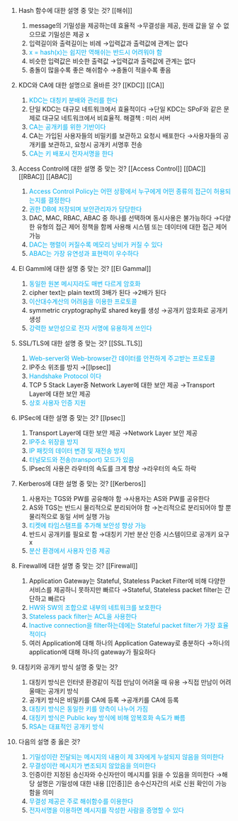 1. Hash 함수에 대한 설명 중 맞는 것? [[해쉬]]
	1. message의 기밀성을 제공하는데 효율적
	   →무결성을 제공, 원래 값을 알 수 없으므로 기밀성은 제공 x
	2. 입력길이와 출력길이는 비례
	   →입력값과 출력값에 관계는 없다
	3. <font color="#00b0f0">x = hash(x)는 쉽지만 역해쉬는 반드시 어려워야 함</font>
	4. 비슷한 입력값은 비슷한 출력값
	   →입력값과 출력값에 관계는 없다
	5. 충돌이 많을수록 좋은 해쉬함수
	   →충돌이 적을수록 좋음
	   
2. KDC와 CA에 대한 설명으로 올바른 것? [[KDC]] [[CA]]
	1. <font color="#00b0f0">KDC는 대칭키 분배와 관리를 한다</font>
	2. 단일 KDC는 대규모 네트워크에서 효율적이다
	   →단일 KDC는 SPoF와 같은 문제로 대규모 네트워크에서 비효율적. 해결책 : 미러 서버
	3. <font color="#00b0f0">CA는 공개키를 위한 기반이다</font>
	4. CA는 가입된 사용자들의 비밀키를 보관하고 요청시 배포한다
	   →사용자들의 공개키를 보관하고, 요청시 공개키 서명후 전송
	5. <font color="#00b0f0">CA는 키 배포시 전자서명을 한다</font>

3. Access Control에 대한 설명 중 맞는 것?
    [[Access Control]] [[DAC]] [[RBAC]] [[ABAC]] 
	1. <font color="#00b0f0">Access Control Policy는 어떤 상황에서 누구에게 어떤 종류의 접근이 허용되는지를 결정한다</font>
	2. <font color="#00b0f0">권한 DB에 저장되며 보안관리자가 담당한다</font>
	3. DAC, MAC, RBAC, ABAC 중 하나를 선택하며 동시사용은 불가능하다
	   →다양한 유형의 접근 제어 정책을 함께 사용해 시스템 또는 데이터에 대한 접근 제어 가능
	4. <font color="#00b0f0">DAC는 행렬이 커질수록 메모리 낭비가 커질 수 있다</font>
	5. <font color="#00b0f0">ABAC는 가장 유연성과 표현력이 우수하다</font>

4. El Gamml에 대한 설명 중 맞는 것? [[El Gammal]] 
	1. <font color="#00b0f0">동일한 원본 메시지라도 매번 다르게 암호화</font>
	2. cipher text는 plain text의 3배가 된다
	   →2배가 된다
	3. <font color="#00b0f0">이산대수계산의 어려움을 이용한 프로토콜</font>
	4. symmetric cryptography로 shared key를 생성
	   →공개키 암호화로 공개키 생성
	5. <font color="#00b0f0">강력한 보안성으로 전자 서명에 유용하게 쓰인다</font>

6. SSL/TLS에 대한 설명 중 맞는 것? [[SSL.TLS]]
	1. <font color="#00b0f0">Web-server와 Web-browser간 데이터를 안전하게 주고받는 프로토콜</font>
	2. IP주소 위조를 방지
	   →[[Ipsec]]
	3. <font color="#00b0f0">Handshake Protocol 이다</font>
	4. TCP 5 Stack Layer중 Network Layer에 대한 보안 제공
	   →Transport Layer에 대한 보안 제공
	5. <font color="#00b0f0">상호 사용자 인증 지원</font>

6. IPSec에 대한 설명 중 맞는 것? [[Ipsec]]
	1. Transport Layer에 대한 보안 제공
	   →Network Layer 보안 제공
	2. <font color="#00b0f0">IP주소 위장을 방지</font>
	3. <font color="#00b0f0">IP 패킷의 데이터 변경 및 재전송 방지</font>
	4. <font color="#00b0f0">터널모드와 전송(transport) 모드가 있음</font>
	5. IPsec의 사용은 라우터의 속도를 크게 향상
	   →라우터의 속도 하락

7. Kerberos에 대한 설명 중 맞는 것? [[Kerberos]]
	1. 사용자는 TGS와 PW를 공유해야 함
	   →사용자는 AS와 PW를 공유한다
	2. AS와 TGS는 반드시 물리적으로 분리되어야 함
	   →논리적으로 분리되어야 할 뿐 물리적으로 동일 서버 실행 가능
	3. <font color="#00b0f0">티켓에 타임스탬프를 추가해 보안성 향상 가능</font>
	4. 반드시 공개키를 필요로 함
	   →대칭키 기반 분산 인증 시스템이므로 공개키 요구 x
	5. <font color="#00b0f0">분산 환경에서 사용자 인증 제공</font>

8. Firewall에 대한 설명 중 맞는 것? [[Firewall]] 
	1. Application Gateway는 Stateful, Stateless Packet Filter에 비해 다양한 서비스를 제공하니 못하지만 빠르다
	   →Stateful, Stateless packet filter는 간단하고 빠르다
	2. <font color="#00b0f0">HW와 SW의 조합으로 내부의 네트워크를 보호한다</font>
	3. <font color="#00b0f0">Stateless pack filter는 ACL을 사용한다</font>
	4. <font color="#00b0f0">Inactive connection을 filter하는데에는 Stateful packet filter가 가장 효율적이다</font>
	5. 여러 Application에 대해 하나의 Application Gateway로 충분하다
	   →하나의 application에 대해 하나의 gateway가 필요하다

9. 대칭키와 공개키 방식 설명 중 맞는 것?
	1. 대칭키 방식은 인터넷 환경같이 직접 만남이 어려울 때 유용
	   →직접 만남이 어려울때는 공개키 방식
	2. 공개키 방식은 비밀키를 CA에 등록
	   →공개키를 CA에 등록
	3. <font color="#00b0f0">대칭키 방식은 동일한 키를 양측이 나누어 가짐</font>
	4. <font color="#00b0f0">대칭키 방식은 Public key 방식에 비해 암복호화 속도가 빠름</font>
	5. <font color="#00b0f0">RSA는 대표적인 공개키 방식</font>

10. 다음의 설명 중 옳은 것?
	1. <font color="#00b0f0">기밀성이란 전달되는 메시지의 내용이 제 3자에게 누설되지 않음을 의미한다</font>
	2. <font color="#00b0f0">무결성이란 메시지가 변조되지 않았음을 의미한다</font>
	3. 인증이란 지정된 송신자와 수신자만이 메시지를 읽을 수 있음을 의미한다
	   →해당 설명은 기밀성에 대한 내용
		   [[인증]]은 송수신자간의 서로 신원 확인이 가능함을 의미
	1. <font color="#00b0f0">무결성 제공은 주로 해쉬함수를 이용한다</font>
	2. <font color="#00b0f0">전자서명을 이용하면 메시지를 작성한 사람을 증명할 수 있다</font>

